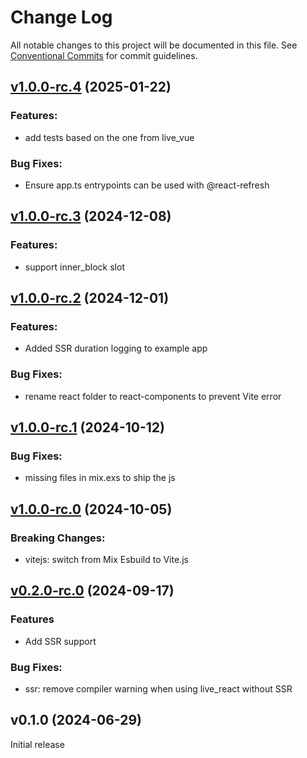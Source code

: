 # Change Log

All notable changes to this project will be documented in this file.
See [Conventional Commits](Https://conventionalcommits.org) for commit guidelines.

<!-- changelog -->

## [v1.0.0-rc.4](https://github.com/mrdotb/live_react/compare/v1.0.0-rc.3...v1.0.0-rc.4) (2025-01-22)

### Features:

* add tests based on the one from live_vue

### Bug Fixes:

* Ensure app.ts entrypoints can be used with @react-refresh

## [v1.0.0-rc.3](https://github.com/mrdotb/live_react/compare/v1.0.0-rc.2...v1.0.0-rc.3) (2024-12-08)


### Features:

* support inner_block slot

## [v1.0.0-rc.2](https://github.com/mrdotb/live_react/compare/v1.0.0-rc.1...v1.0.0-rc.2) (2024-12-01)




### Features:

* Added SSR duration logging to example app

### Bug Fixes:

* rename react folder to react-components to prevent Vite error

## [v1.0.0-rc.1](https://github.com/mrdotb/live_react/compare/v1.0.0-rc.0...v1.0.0-rc.1) (2024-10-12)




### Bug Fixes:

* missing files in mix.exs to ship the js

## [v1.0.0-rc.0](https://github.com/mrdotb/live_react/compare/v0.2.0-rc.0...v1.0.0-rc.0) (2024-10-05)
### Breaking Changes:

* vitejs: switch from Mix Esbuild to Vite.js

## [v0.2.0-rc.0](https://github.com/mrdotb/live_react/compare/v0.2.0-rc.0...v0.2.0-rc.0) (2024-09-17)

### Features

* Add SSR support

### Bug Fixes:

* ssr: remove compiler warning when using live_react without SSR

## v0.1.0 (2024-06-29)

Initial release
